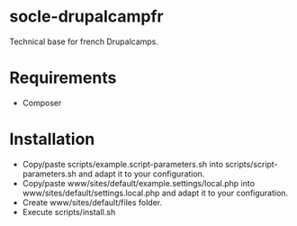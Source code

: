 # socle-drupalcampfr

Technical base for french Drupalcamps.

# Requirements

* Composer

# Installation

* Copy/paste scripts/example.script-parameters.sh into scripts/script-parameters.sh and adapt it to your configuration.
* Copy/paste www/sites/default/example.settings/local.php into www/sites/default/settings.local.php and adapt it to your configuration.
* Create www/sites/default/files folder.
* Execute scripts/install.sh
